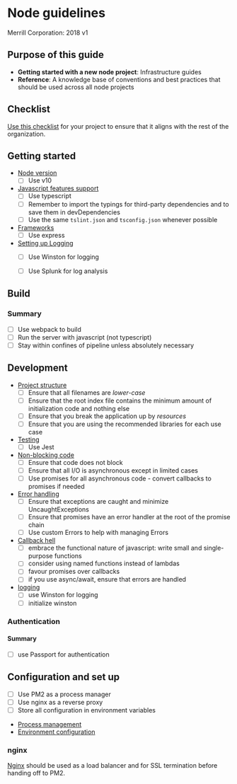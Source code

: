# Node guidelines
Merrill Corporation: 2018 v1

## Purpose of this guide
* **Getting started with a new node project**: Infrastructure guides
* **Reference**: A knowledge base of conventions and best practices that should be used across all node projects

## Checklist
[Use this checklist](checklist.md) for your project to ensure that it aligns with the rest of the organization.

## Getting started

* [Node version](getting-started/node-version.md)
  * [ ] Use v10
* [Javascript features support](getting-started/javascript-features-support.md)
  * [ ] Use typescript
  * [ ] Remember to import the typings for third-party dependencies and to save them in devDependencies
  * [ ] Use the same `tslint.json` and `tsconfig.json` whenever possible
* [Frameworks](getting-started/frameworks.md)
  * [ ] Use express
* [Setting up Logging](getting-started/setting-up-logging.md)
  * [ ] Use Winston for logging
  * [ ] Use Splunk for log analysis


## Build

### Summary
* [ ] Use webpack to build
* [ ] Run the server with javascript (not typescript)
* [ ] Stay within confines of pipeline unless absolutely necessary

## Development

* [Project structure](development/project-structure.md)
  * [ ] Ensure that all filenames are *lower-case*
  * [ ] Ensure that the root index file contains the minimum amount of initialization code and nothing else
  * [ ] Ensure that you break the application up by *resources*
  * [ ] Ensure that you are using the recommended libraries for each use case
* [Testing](development/testing.md)
  * [ ] Use Jest
* [Non-blocking code](development/non-blocking-code.md)
  * [ ] Ensure that code does not block
  * [ ] Ensure that all I/O is asynchronous except in limited cases
  * [ ] Use promises for all asynchronous code - convert callbacks to promises if needed
* [Error handling](development/error-handling.md)
  * [ ] Ensure that exceptions are caught and minimize UncaughtExceptions
  * [ ] Ensure that promises have an error handler at the root of the promise chain
  * [ ] Use custom Errors to help with managing Errors
* [Callback hell](development/callback-hell.md)
  * [ ] embrace the functional nature of javascript: write small and single-purpose functions
  * [ ] consider using named functions instead of lambdas
  * [ ] favour promises over callbacks
  * [ ] if you use async/await, ensure that errors are handled
* [logging](development/using-logging.md)
  * [ ] use Winston for logging
  * [ ] initialize winston

### Authentication

#### Summary
- [ ] use Passport for authentication

## Configuration and set up

- [ ] Use PM2 as a process manager
- [ ] Use nginx as a reverse proxy
- [ ] Store all configuration in environment variables

* [Process management](configuration-setup/process-management.md)
* [Environment configuration](configuration-setup/environment-configuration.md)

### nginx
[Nginx](https://www.nginx.com/) should be used as a load balancer and for SSL termination before handing off to PM2.
